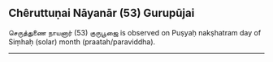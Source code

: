 ## Chêruttuṇai Nāyanār (53) Gurupūjai
செருத்துணை நாயனார் (53) குருபூஜை is observed on Puṣyaḥ nakṣhatram day of Siṃhaḥ (solar) month (praatah/paraviddha).



---
